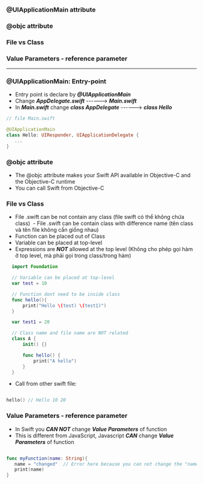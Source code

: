 
### @UIApplicationMain attribute
### @objc attribute
### File vs Class
### Value Parameters - reference parameter

----------------

### @UIApplicationMain: Entry-point
  - Entry point is declare by ***@UIApplicationMain***
  - Change ***AppDelegate.swift*** ------> ***Main.swift***
  - In ***Main.swift*** change ***class AppDelegate*** ------> ***class Hello***
  
  ```swift
  // file Main.swift
  
  @UIApplicationMain
  class Hello: UIResponder, UIApplicationDelegate { 
     ...
  }
  ```
  
### @objc attribute
  - The @objc attribute makes your Swift API available in Objective-C and the Objective-C runtime
  - You can call Swift from Objective-C 
 
### File vs Class
  - File .swift can be not contain any class (file swift có thể không chứa class)
  - File .swift can be contain class with difference name (tên class và tên file không cần giống nhau)
  - Function can be placed out of Class
  - Variable can be placed at top-level
  - Expressions are ***NOT*** allowed at the top level (Không cho phép gọi hàm ở top level, mà phải gọi trong class/trong hàm)

  ```swift
    import Foundation

    // Variable can be placed at top-level 
    var test = 10  

    // Function dont need to be inside class
    func hello(){
        print("Hello \(test) \(test1)")
    }

    var test1 = 20

    // Class name and file name are NOT related 
    class A {
        init() {}

        func hello() {
            print("A hello")
        }
    }
  ```
  
  - Call from other swift file:
  
  ```swift
  
  hello() // Hello 10 20
  
  ```
  
### Value Parameters - reference parameter
  - In Swift you ***CAN NOT*** change ***Value Parameters*** of function
  - This is different from JavaScript, Javascript ***CAN*** change ***Value Parameters*** of function
  
  ```swift
  
  func myFunction(name: String){
     name = "changed"  // Error here because you can not change the "name" parameters
     print(name)
  }
  
  ```

